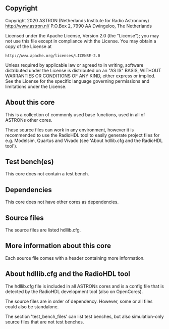 ## Copyright 

Copyright 2020
ASTRON (Netherlands Institute for Radio Astronomy) <http://www.astron.nl/>
P.O.Box 2, 7990 AA Dwingeloo, The Netherlands

Licensed under the Apache License, Version 2.0 (the "License");
you may not use this file except in compliance with the License.
You may obtain a copy of the License at

    http://www.apache.org/licenses/LICENSE-2.0

Unless required by applicable law or agreed to in writing, software
distributed under the License is distributed on an "AS IS" BASIS,
WITHOUT WARRANTIES OR CONDITIONS OF ANY KIND, either express or implied.
See the License for the specific language governing permissions and
limitations under the License.

## About this core

This is a collection of commonly used base functions, used in all of ASTRONs
other cores.

These source files can work in any environment, however it is recommended to
use the RadioHDL tool to easily generate project files for e.g. Modelsim,
Quartus and Vivado (see 'About hdllib.cfg and the RadioHDL tool').

## Test bench(es)
This core does not contain a test bench.

## Dependencies
This core does not have other cores as dependencies.

## Source files
The source files are listed hdllib.cfg.

## More information about this core
Each source file comes with a header containing more information.

## About hdllib.cfg and the RadioHDL tool
The hdllib.cfg file is included in all ASTRONs cores and is a config file that
is detected by the RadioHDL development tool (also on OpenCores). 

The source files are in order of dependency. However, some or all files could 
also be standalone.

The section 'test_bench_files' can list test benches, but also simulation-only
source files that are not test benches.
